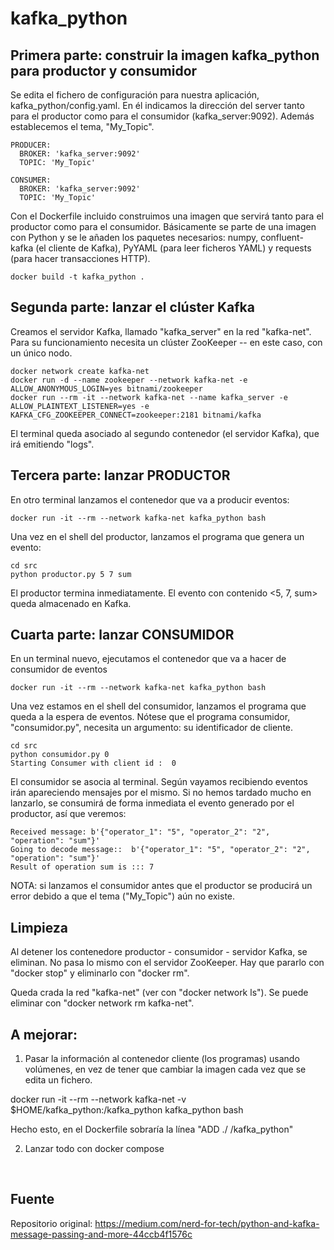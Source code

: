 # kafka_python
## Primera parte: construir la imagen kafka_python para productor y consumidor

Se edita el fichero de configuración para nuestra aplicación, kafka_python/config.yaml. En él indicamos la dirección del server tanto para el productor como para el consumidor (kafka_server:9092). Además establecemos el tema, "My_Topic". 
```shell
PRODUCER:
  BROKER: 'kafka_server:9092'
  TOPIC: 'My_Topic'

CONSUMER:
  BROKER: 'kafka_server:9092'
  TOPIC: 'My_Topic'
``` 

Con el Dockerfile incluido construimos una imagen que servirá tanto para el productor como para el consumidor. Básicamente se parte de una imagen con Python y se le añaden los paquetes necesarios: numpy, confluent-kafka (el cliente de Kafka), PyYAML (para leer ficheros YAML) y requests (para hacer transacciones HTTP).

```shell
docker build -t kafka_python .
```

## Segunda parte: lanzar el clúster Kafka 
Creamos el servidor Kafka, llamado "kafka_server" en la red "kafka-net". Para su funcionamiento necesita un clúster ZooKeeper -- en este caso, con un único nodo.

```shell
docker network create kafka-net
docker run -d --name zookeeper --network kafka-net -e ALLOW_ANONYMOUS_LOGIN=yes bitnami/zookeeper
docker run --rm -it --network kafka-net --name kafka_server -e ALLOW_PLAINTEXT_LISTENER=yes -e KAFKA_CFG_ZOOKEEPER_CONNECT=zookeeper:2181 bitnami/kafka
```
El terminal queda asociado al segundo contenedor (el servidor Kafka), que irá emitiendo "logs". 

## Tercera parte: lanzar PRODUCTOR
En otro terminal lanzamos el contenedor que va a producir eventos:

```shell
docker run -it --rm --network kafka-net kafka_python bash
```
Una vez en el shell del productor, lanzamos el programa que genera un evento:

```shell
cd src
python productor.py 5 7 sum
```
El productor termina inmediatamente. El evento con contenido <5, 7, sum> queda almacenado en Kafka.

## Cuarta parte: lanzar CONSUMIDOR
En un terminal nuevo, ejecutamos el contenedor que va a hacer de consumidor de eventos 

```shell
docker run -it --rm --network kafka-net kafka_python bash
```
Una vez estamos en el shell del consumidor, lanzamos el programa que queda a la espera de eventos. Nótese que el programa consumidor, "consumidor.py", necesita un argumento: su identificador de cliente. 

```shell
cd src
python consumidor.py 0
Starting Consumer with client id :  0
```
El consumidor se asocia al terminal. Según vayamos recibiendo eventos irán apareciendo mensajes por el mismo. Si no hemos tardado mucho en lanzarlo, se consumirá de forma inmediata el evento generado por el productor, así que veremos:

```shell
Received message: b'{"operator_1": "5", "operator_2": "2", "operation": "sum"}'
Going to decode message::  b'{"operator_1": "5", "operator_2": "2", "operation": "sum"}'
Result of operation sum is ::: 7
```
NOTA: si lanzamos el consumidor antes que el productor se producirá un error debido a que el tema ("My_Topic") aún no existe. 

## Limpieza
Al detener los contenedore productor - consumidor - servidor Kafka, se eliminan. No pasa lo mismo con el servidor ZooKeeper. Hay que pararlo con "docker stop" y eliminarlo con "docker rm". 

Queda crada la red "kafka-net" (ver con "docker network ls"). Se puede eliminar con "docker network rm kafka-net". 

## A mejorar:

1. Pasar la información al contenedor cliente (los programas) usando volúmenes, en vez de tener que cambiar la imagen cada vez que se edita un fichero.  

docker run -it --rm --network kafka-net -v $HOME/kafka_python:/kafka_python kafka_python bash

Hecho esto, en el Dockerfile sobraría la línea "ADD ./ /kafka_python"

2. Lanzar todo con docker compose


 
## Fuente
Repositorio original: https://medium.com/nerd-for-tech/python-and-kafka-message-passing-and-more-44ccb4f1576c 


